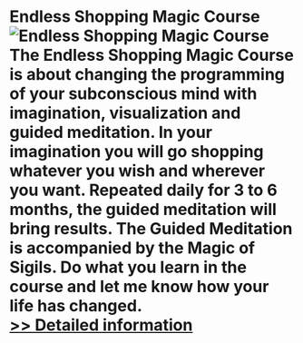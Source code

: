# Endless Shopping Magic Course<br />![Endless Shopping Magic Course](https://mycommerce.akamaized.net/api/pimages/P300614317/BIG/300614317.JPG)<br />The Endless Shopping Magic Course is about changing the programming of your subconscious mind with imagination, visualization and guided meditation. In your imagination you will go shopping whatever you wish and wherever you want. Repeated daily for 3 to 6 months, the guided meditation will bring results. The Guided Meditation is accompanied by the Magic of Sigils. Do what you learn in the course and let me know how your life has changed.<br />[>> Detailed information](https://secure.shareit.com/shareit/product.html?productid=300614317&affiliateid=200057808)
